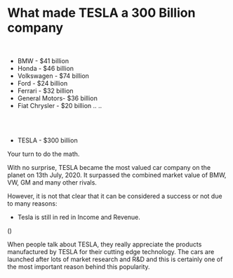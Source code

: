 # What made TESLA a 300 Billion company

<br>

- BMW           - $41 billion
- Honda         - $46 billion
- Volkswagen    - $74 billion
- Ford          - $24 billion
- Ferrari       - $32 billion
- General Motors- $36 billion
- Fiat Chrysler - $20 billion
..
..
<br>
<br>

- TESLA         - $300 billion

Your turn to do the math.


With no surprise, TESLA became the most valued car company on the planet on 13th July, 2020. It surpassed the combined market value of BMW, VW, GM and many other rivals.

However, it is not that clear that it can be considered a success or not due to many reasons:
<br>

- Tesla is still in red in Income and Revenue.

()




When people talk about TESLA, they really appreciate the products manufactured by TESLA for their cutting edge technology. The cars are launched after lots of market research and R&D and this is certainly one of the most important reason behind this popularity.


